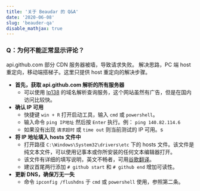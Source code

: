 ```yaml
---
title: '关于 Beaudar 的 Q&A'
date: '2020-06-08'
slug: 'beauder-qa'
disable_mathjax: true
---
```


### Q：为何不能正常显示评论？

api.github.com 部分 CDN 服务器被墙，导致请求失败。
解决思路，PC 端 host 重定向，移动端搭梯子。这里只提供 host 重定向的解决步骤。

- **首先，获取 api.github.com 解析的所有服务器**
  - 可以使用 [Ip138](https://site.ip138.com/) 的域名解析查询服务，这个网站虽然有广告，但是在国内访问比较快。
- **确认 IP 可用**
  - 快捷键 `win + R` 打开启动工具，输入 `cmd` 或 `powershell`。
  - 输入命令 `ping IP地址` 然后按 `Enter` 执行。例： `ping 140.82.114.6`
  - 如果没有出现 `请求超时` 或 `time out` 则当前测试的 IP 可用。s
- **将 IP 地址填入 hosts 文件中**
  - 打开路径 `C:\Windows\System32\drivers\etc` 下的 hosts 文件。该文件是纯文本文件，可以使用记事本或你所安装的任何文本编辑器打开。
  - 该文件有详细的填写说明，英文不畅者，可用[谷歌翻译](https://translate.google.cn/)。
  - 建议首尾两行添加 `# github start` 和 `# github end` 增加可读性。
- **更新 DNS，确保万无一失**
  - 命令 `ipconfig /flushdns` 于 `cmd` 或 `powershell` 使用，参照第二条。

